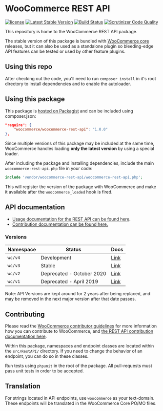 WooCommerce REST API
===

<a href="https://packagist.org/packages/woocommerce/woocommerce-rest-api"><img src="https://poser.pugx.org/woocommerce/woocommerce-rest-api/license" alt="license"></a> 
<a href="https://packagist.org/packages/woocommerce/woocommerce-rest-api"><img src="https://poser.pugx.org/woocommerce/woocommerce-rest-api/v/stable" alt="Latest Stable Version"></a>
<a href="https://travis-ci.org/woocommerce/woocommerce-rest-api/"><img src="https://travis-ci.org/woocommerce/woocommerce-rest-api/.svg?branch=master" alt="Build Status"></a>
<a href="https://scrutinizer-ci.com/g/woocommerce/woocommerce-rest-api/?branch=master"><img src="https://scrutinizer-ci.com/g/woocommerce/woocommerce-rest-api/badges/quality-score.png?b=master" alt="Scrutinizer Code Quality"></a>

This repository is home to the WooCommerce REST API package. 

The stable version of this package is bundled with [WooCommerce core](https://github.com/woocommerce/woocommerce)  releases, but it can also be used as a standalone plugin so bleeding-edge API features can be tested or used by other feature plugins.

## Using this repo

After checking out the code, you'll need to run `composer install` in it's root directory to install dependencies and to enable the autoloader.

## Using this package

This package is [hosted on Packagist](https://packagist.org/packages/woocommerce/woocommerce-rest-api) and can be included using composer.json:

```json
"require": {
    "woocommerce/woocommerce-rest-api": "1.0.0"
},
```

Since multiple versions of this package may be included at the same time, WooCommerce handles loading __only the latest version__ by using a special loader. 

After including the package and installing dependencies, include the main `woocommerce-rest-api.php` file in your code:

```php
include 'vendor/woocommerce-rest-api/woocommerce-rest-api.php';
```

This will register the version of the package with WooCommerce and make it available after the `woocommerce_loaded` hook is fired.

## API documentation

- [Usage documentation for the REST API can be found here](https://github.com/woocommerce/woocommerce/wiki/Getting-started-with-the-REST-API).
- [Contribution documentation can be found here.](https://github.com/woocommerce/woocommerce/wiki/Contributing-to-the-WooCommerce-REST-API)

### Versions

| Namespace | Status | Docs |
| -------- | -------- | -------- |
| `wc/v4`     | Development     | [Link](https://woocommerce.github.io/woocommerce-rest-api-docs/)     |
| `wc/v3`     | Stable     | [Link](https://woocommerce.github.io/woocommerce-rest-api-docs/)     |
| `wc/v2`     | Deprecated - October 2020     | [Link](https://woocommerce.github.io/woocommerce-rest-api-docs/wp-api-v2.html)     |
| `wc/v1`     | Deprecated - April 2019     | [Link](https://woocommerce.github.io/woocommerce-rest-api-docs/wp-api-v1.html)     |

Note: API Versions are kept around for 2 years after being replaced, and may be removed in the next major version after that date passes.

## Contributing

Please read the [WooCommerce contributor guidelines](https://github.com/woocommerce/woocommerce/blob/master/.github/CONTRIBUTING.md) for more information how you can contribute to WooCommerce, and [the REST API contribution documentation here](https://github.com/woocommerce/woocommerce/wiki/Contributing-to-the-WooCommerce-REST-API).

Within this package, namespaces and endpoint classes are located within the `src/RestAPI/` directory. If you need to change the behavior of an endpoint, you can do so in these classes.

Run tests using `phpunit` in the root of the package. All pull-requests must pass unit tests in order to be accepted.

## Translation

For strings located in API endpoints, use `woocommerce` as your text-domain. These endpoints will be translated in the WooCommerce Core PO/MO files.
